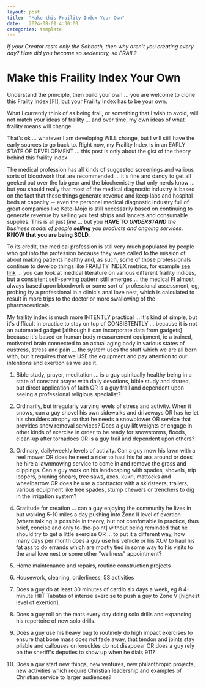 ```yaml
---
layout: post
title:  "Make this Fraility Index Your Own"
date:   2024-08-01 4:30:00
categories: template
---
```



*If your Creator rests only the Sabbath, then why aren't you creating every day? How did you become so sedentary, so FRAIL?*

# Make this Fraility Index Your Own

Understand the principle, then build your own ... you are welcome to clone this Frality Index [FI], but your Fraility Index has to be your own.

What I currently think of as being frail, or something that I wish to avoid, will not match your ideas of fraility ... and over time, my own ideas of what fraility means will change.

That's ok ... whatever I am developing WILL change, but I will still have the early sources to go back to.  Right now, my Fraility Index is in an EARLY STATE OF DEVELOPMENT ... this post is only about the gist of the theory behind this fraility index.

The medical profession has all kinds of suggested screenings and various sorts of bloodwork that are recommended ... it's fine and dandy to get all geeked out over the lab gear and the biochemistry that only nerds know ... but you should really that most of the medical diagnostic industry is based on the fact that these things generate revenue and keep labs and hospital beds at capacity -- even the personal medical diagnostic industry full of great companies like Keto-Mojo is still necessarily based on continuing to generate revenue by selling you test strips and lancets and consumable supplies.  This is all just *fine* ... but you **HAVE TO** ***UNDERSTAND*** *the business model of people* ***selling*** *you products and ongoing services.* **KNOW that you are being SOLD.**

To its credit, the medical profession is still very much populated by people who got into the profession because they were called to the mission of about making patients healthy and, as such, some of those professionals continue to develop things like FRAILITY INDEX metrics, for example [see link](https://www.ncbi.nlm.nih.gov/pmc/articles/PMC4499935/) ... you can look at medical literature on various different fraility indices, but a consistent self-serving pattern still emerges ... the medical FI almost always based upon bloodwork or some sort of professional assessment, eg, probing by a professional in  a clinic's anal love nest, which is calculated to result in more trips to the doctor or more swallowing of the pharmaceuticals.

My fraility index is much more INTENTLY practical ... it's kind of simple, but it's difficult in practice to stay on top of CONSISTENTLY ... because it is not an automated gadget [although it can incorporate data from gadgets] because it's based on human body measurement equipment, ie a trained, motivated brain connected to an actual aging body in various states of eustress, stress and pain ... the system uses the stuff which we are all born with, but it requires that we USE the equipment and pay attention to our intentions and exertion as we use it.



1) Bible study, prayer, meditation ... is a guy spiritually healthy being in a state of constant prayer with daily devotions, bible study and shared, but direct application of faith OR is a guy frail and dependent upon seeing a professional religious specialist?

2) Ordinarily, but irregularly varying levels of stress and activity.  When it snows, can a guy shovel his own sidewalks and driveways OR has he let his shoulders atrophy so that he needs a snowblower OR service that provides snow removal services?  Does a guy lift weights or engage in other kinds of exercise in order to be ready for snowstorms, floods, clean-up after tornadoes OR is a guy frail and dependent upon others?

3) Ordinary, daily/weekly levels of activity. Can a guy mow his lawn with a reel mower OR does he need a rider to haul his fat ass around or does he hire a lawnmowing service to come in and remove the grass and clippings. Can a guy work on his landscaping with spades, shovels, trip loopers, pruning shears, tree saws, axes, kukri, mattocks and wheelbarrow OR does he use a contractor with a skidsteers, trailers, various equipment like tree spades, stump chewers or trenchers to dig in the irrigation system?

4) Gratitude for creation ... can a guy enjoying the community he lives in but walking 5-10 miles a day pushing into Zone II level of exertion [where talking is possible in theory, but not comfortable in practice, thus brief, concise and only to-the-point] without being reminded that he should try to get a little exercise OR ... to put it a different way, how many days per month does a guy use his vehicle or his XUV to haul his fat ass to do errands which are mostly tied in some way to his visits to the anal love nest or some other "wellness" appointment?

5) Home maintenance and repairs, routine construction projects

6) Housework, cleaning, orderliness, 5S activities

7) Does a guy do at least 30 minutes of cardio six days a week, eg 8 4-minute HIIT Tabatas of intense exercise to push a guy to Zone V [highest level of exertion].

8) Does a guy roll on the mats every day doing solo drills and expanding his repertoire of new solo drills.

9) Does a guy use his heavy bag to routinely do high impact exercises to ensure that bone mass does not fade away, that tendon and joints stay pliable and callouses on knuckles do not disappear OR does a guy rely on the sheriff's deputies to show up when he dials 911?

10) Does a guy start new things, new ventures, new philanthropic projects, new activities which require Christian leadership and examples of Christian service to larger audiences?

